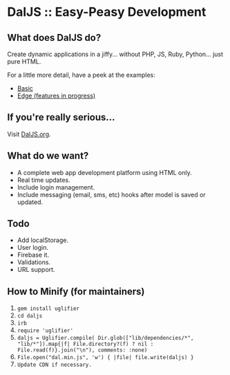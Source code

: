 # DalJS :: Easy-Peasy Development

## What does DalJS do?

Create dynamic applications in a jiffy... without PHP, JS, Ruby, Python... just pure HTML.

For a little more detail, have a peek at the examples:
- [Basic](https://rawgithub.com/dallas22ca/daljs/master/examples/basic.html)
- [Edge (features in progress)](https://rawgithub.com/dallas22ca/daljs/master/examples/edge.html)

## If you're really serious...
Visit [DalJS.org](http://daljs.org).

## What do we want?
- A complete web app development platform using HTML only.
- Real time updates.
- Include login management.
- Include messaging (email, sms, etc) hooks after model is saved or updated.

## Todo
- Add localStorage.
- User login.
- Firebase it.
- Validations.
- URL support.

## How to Minify (for maintainers)

1. `gem install uglifier`
2. `cd daljs`
3. `irb`
4. `require 'uglifier'`
5. `daljs = Uglifier.compile( Dir.glob(["lib/dependencies/*", "lib/*"]).map{|f| File.directory?(f) ? nil : File.read(f)}.join("\n"), comments: :none)`
6. `File.open("dal.min.js", 'w') { |file| file.write(daljs) }`
7. `Update CDN if necessary.`